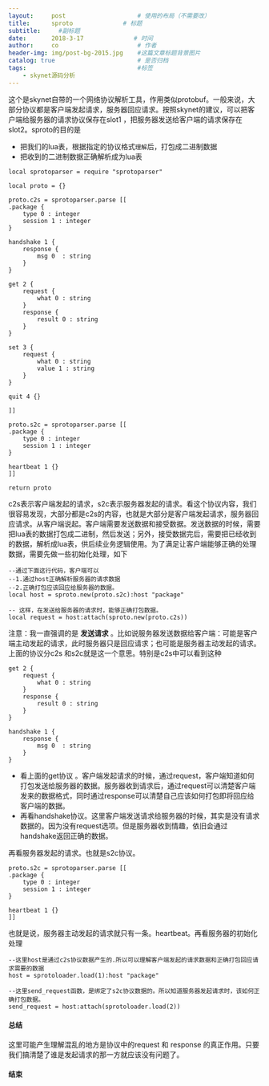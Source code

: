 ```yaml
---
layout:     post                    # 使用的布局（不需要改）
title:      sproto              # 标题 
subtitle:     #副标题
date:       2018-3-17              # 时间
author:     co                      # 作者
header-img: img/post-bg-2015.jpg    #这篇文章标题背景图片
catalog: true                       # 是否归档
tags:                               #标签
    - skynet源码分析
---
```

这个是skynet自带的一个网络协议解析工具，作用类似protobuf。一般来说，大部分协议都是客户端发起请求，服务器回应请求。按照skynet的建议，可以把客户端给服务器的请求协议保存在slot1 ，把服务器发送给客户端的请求保存在slot2。sproto的目的是
- 把我们的lua表，根据指定的协议格式`理解`后，打包成二进制数据
- 把收到的二进制数据正确解析成为lua表


```
local sprotoparser = require "sprotoparser"

local proto = {}

proto.c2s = sprotoparser.parse [[
.package {
	type 0 : integer
	session 1 : integer
}

handshake 1 {
	response {
		msg 0  : string
	}
}

get 2 {
	request {
		what 0 : string
	}
	response {
		result 0 : string
	}
}

set 3 {
	request {
		what 0 : string
		value 1 : string
	}
}

quit 4 {}

]]

proto.s2c = sprotoparser.parse [[
.package {
	type 0 : integer
	session 1 : integer
}

heartbeat 1 {}
]]

return proto

```
c2s表示客户端发起的请求，s2c表示服务器发起的请求。看这个协议内容，我们很容易发现，大部分都是c2s的内容，也就是大部分是客户端发起请求，服务器回应请求。从客户端说起。客户端需要发送数据和接受数据。发送数据的时候，需要把lua表的数据打包成二进制，然后发送；另外，接受数据完后，需要把已经收到的数据，解析成lua表，供后续业务逻辑使用。为了满足让客户端能够正确的处理数据，需要先做一些初始化处理，如下
```
--通过下面这行代码，客户端可以
--1.通过host正确解析服务器的请求数据
--2.正确打包应该回应给服务器的数据。
local host = sproto.new(proto.s2c):host "package"

-- 这样，在发送给服务器的请求时，能够正确打包数据。
local request = host:attach(sproto.new(proto.c2s)) 
```
注意：我一直强调的是 **发送请求** 。比如说服务器发送数据给客户端：可能是客户端主动发起的请求，此时服务器只是回应请求；也可能是服务器主动发起的请求。上面的协议分c2s 和s2c就是这一个意思。特别是c2s中可以看到这种
```
get 2 {
	request {
		what 0 : string
	}
	response {
		result 0 : string
	}
}

handshake 1 {
	response {
		msg 0  : string
	}
}
```
- 看上面的get协议 。客户端发起请求的时候，通过request，客户端知道如何打包发送给服务器的数据。服务器收到请求后，通过request可以清楚客户端发来的数据格式，同时通过response可以清楚自己应该如何打包即将回应给客户端的数据。  
- 再看handshake协议。这里客户端发送请求给服务器的时候，其实是没有请求数据的。因为没有request选项。但是服务器收到情趣，依旧会通过handshake返回正确的数据。


再看服务器发起的请求。也就是s2c协议。
```
proto.s2c = sprotoparser.parse [[
.package {
	type 0 : integer
	session 1 : integer
}

heartbeat 1 {}
]]
```
也就是说，服务器主动发起的请求就只有一条。heartbeat。再看服务器的初始化处理
```
--这里host是通过c2s协议数据产生的.所以可以理解客户端发起的请求数据和正确打包回应请求需要的数据
host = sprotoloader.load(1):host "package"

--这里send_request函数，是绑定了s2c协议数据的。所以知道服务器发起请求时，该如何正确打包数据。
send_request = host:attach(sprotoloader.load(2))
```
#### 总结
这里可能产生理解混乱的地方是协议中的request 和 response 的真正作用。只要我们搞清楚了谁是发起请求的那一方就应该没有问题了。
#### 结束